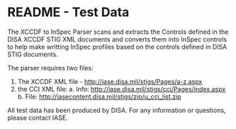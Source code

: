 # README - Test Data

The XCCDF to InSpec Parser scans and extracts the Controls defined in the
DISA XCCDF STIG XML documents and converts them into InSpec controls to
help make writting InSpec profiles based on the controls defined in DISA
STIG documents. 

The parser requires two files:
1. The XCCDF XML file - http://iase.disa.mil/stigs/Pages/a-z.aspx
2. the CCI XML file: 
  a. Info: http://iase.disa.mil/stigs/cci/Pages/index.aspx
  b. File: http://iasecontent.disa.mil/stigs/zip/u_cci_list.zip

All test data has been produced by DISA. For any information or questions, please contact IASE.
